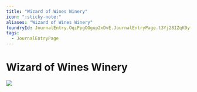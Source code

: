 ```yaml
---
title: "Wizard of Wines Winery"
icon: ":sticky-note:"
aliases: "Wizard of Wines Winery"
foundryId: JournalEntry.OqiPpgOGgup2xDvE.JournalEntryPage.t3Yj28IZqK9yfzD9
tags:
  - JournalEntryPage
---
```


# Wizard of Wines Winery
![](modules/legends-of-barovia-pk/assets/scene/WizardofWines%2018x10.webp)